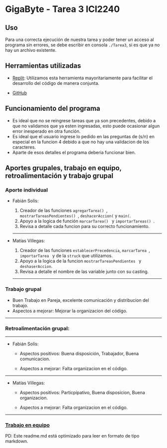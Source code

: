 # GigaByte - Tarea 3 ICI2240

## **Uso**

Para una correcta ejecución de nuestra tarea y poder tener un acceso al programa sin errores, se debe escribir en consola ```./Tarea3```, si es que ya no hay un archivo existente.

## **Herramientas utilizadas**
* [Replit](https://replit.com): Utilizamos esta herramienta mayoritariamente para facilitar el desarrollo del código de manera conjunta.
  
* [GitHub]()

## Funcionamiento del programa

* Es ideal que no se reingrese tareas que ya son precedentes, debido a que no validamos que ya esten ingresadas, esto puede ocasionar algun error inesperado en otra función.
* Es ideal que el usuario ingrese lo pedido en las preguntas de (s/n) en especial en la funcion 4 debido a que no hay una validacion de los caracteres.
* Aparte de esos detalles el programa deberia funcionar bien.


## Aportes grupales, trabajo en equipo, retroalimentación y trabajo grupal

### Aporte individual
* Fabián Solís:
  
  1. Creador de las funciones ```agregarTarea() ```, ```mostrarTareasPendientes() ```,  ```deshacerAccion(``` y  ```main(```.
  2. Apoyo a la logica de función ```marcarTarea() ``` y ```importarTareas() ```.
  3. Revisa a detalle cada funcion para su correcto funcionamiento.

  ---

* Matías Villegas:

  1. Creador de las funciones ```establecerPrecedencia```, ```marcarTarea ```, ```importarTarea ```  y de la ```struck``` que utilizamos.
  2. Apoyo a la logica de la funcion ```mostrarTareasPendientes ``` y ```deshaserAccion```.
  3. Revisa a detalle el nombre de las variable junto con su casting.
  
  ---
### Trabajo grupal

* Buen Trabajo en Pareja, excelente comunicación y distribucion del trabajo.
* Aspectos a mejorar: Mejorar la organizacion del código.
---
### Retroalimentación grupal:

---
* Fabián Solís:
  
  * Aspectos positivos: Buena disposición, Trabajador, Buena comunicacion.
  
  * Aspectos a mejorar: Falta organizacion en el código.

---

* Matías Villegas:
  
  * Aspectos positivos: Particpipativo, Buena disposicion, Buena organizacion.
  
  * Aspectos a mejorar: Falta organizacion en el código.

---

### [Trabajo en equipo](https://docs.google.com/document/d/1BFmbX03f8jFo13s5WyGugFFa7KFyGYTH/edit?usp=sharing&ouid=109737530946437206757&rtpof=true&sd=true)

PD: Este readme.md está optimizado para leer en formato de tipo markdown.